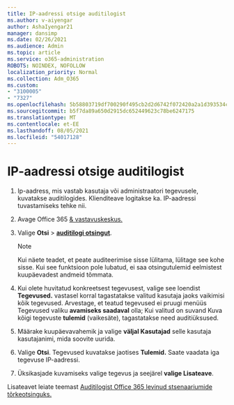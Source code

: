 ```yaml
---
title: IP-aadressi otsige auditilogist
ms.author: v-aiyengar
author: AshaIyengar21
manager: dansimp
ms.date: 02/26/2021
ms.audience: Admin
ms.topic: article
ms.service: o365-administration
ROBOTS: NOINDEX, NOFOLLOW
localization_priority: Normal
ms.collection: Adm_O365
ms.custom:
- "3100005"
- "7327"
ms.openlocfilehash: 5b58803719df700290f495cb2d2d6742f072420a2a1d393534ca165bb5a14fbb
ms.sourcegitcommit: b5f7da89a650d2915dc652449623c78be6247175
ms.translationtype: MT
ms.contentlocale: et-EE
ms.lasthandoff: 08/05/2021
ms.locfileid: "54017128"
---
```

# <a name="find-the-ip-address-in-audit-log"></a>IP-aadressi otsige auditilogist

1. Ip-aadress, mis vastab kasutaja või administraatori tegevusele, kuvatakse auditilogides. Klienditeave logitakse ka. IP-aadressi tuvastamiseks tehke nii.

1. Avage Office 365 [& vastavuskeskus.](https://go.microsoft.com/fwlink/p/?linkid=2077143)
1. Valige **Otsi**  >  **[auditilogi otsingut](https://go.microsoft.com/fwlink/?linkid=2103759)**.
    > [!NOTE]
    > Kui näete teadet, et peate auditeerimise sisse lülitama, lülitage see kohe sisse. Kui see funktsioon pole lubatud, ei saa otsingutulemid eelmistest kuupäevadest andmeid tõmmata.
1. Kui olete huvitatud konkreetsest tegevusest, valige see loendist **Tegevused.** vastasel korral tagastatakse valitud kasutaja jaoks vaikimisi kõik tegevused. Arvestage, et teatud tegevused ei pruugi menüüs Tegevused valiku **avamiseks saadaval** olla; Kui valitud on suvand Kuva kõigi tegevuste **tulemid** (vaikesäte), tagastatakse need auditiüksused.
1. Määrake kuupäevavahemik ja valige **väljal Kasutajad** selle kasutaja kasutajanimi, mida soovite uurida.
1. Valige **Otsi**. Tegevused kuvatakse jaotises **Tulemid.** Saate vaadata iga tegevuse IP-aadressi.
1. Üksikasjade kuvamiseks valige tegevus ja seejärel **valige Lisateave**.

Lisateavet leiate teemast [Auditilogist Office 365 levinud stsenaariumide tõrkeotsinguks.](https://go.microsoft.com/fwlink/?linkid=2103944)